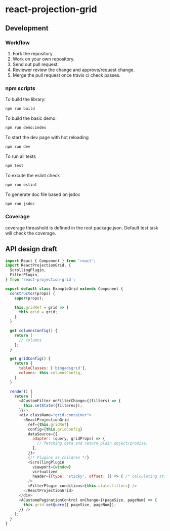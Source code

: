 # react-projection-grid

## Development

### Workflow

1. Fork the repository.
2. Work on your own repository.
3. Send out pull request.
4. Reviewer review the change and approve/request change.
5. Merge the pull request once travis ci check passes.

### npm scripts

To build the library:

```bash
npm run build
```

To build the basic demo:

```bash
npm run demo:index
```

To start the dev page with hot reloading

```bash
npm run dev
```

To run all tests

```bash
npm test
```

To excute the eslint check

```bash
npm run eslint
```

To generate doc file based on jsdoc

```bash
npm run jsdoc
```

### Coverage

coverage threashold is defined in the root package.json. Default test task will check the coverage.

## API design draft

```javascript
import React { Component } from 'react';
import ReactProjectionGrid, {
  ScrollingPlugin,
  FilterPlugin,
} from 'react-projection-grid';

export default class ExampleGrid extends Component {
  constructor(props) {
    super(props);

    this.gridRef = grid => {
      this.grid = grid;
    }
  }

  get columnsConfig() {
    return [
      // columns
    ];
  }

  get gridConfig() {
    return {
      tableClasses: ['bingadsgrid'],
      columns: this.columnsConfig,
    }
  }

  render() {
    return (
      <ACustomFilter onFilterChange={(filters) => {
        this.setState({filteres});
      }}/>
      <div className="grid-container">
        <ReactProjectionGrid
          ref={this.gridRef}
          config={this.gridConfig}
          dataSource={{
            adapter: (query, gridProps) => {
              // fetching data and return plain object/promise.
            },
          }}>
          {/* Plugins as children */}
          <ScrollingPlugin
            viewport={window}
            virtualized
            header={{type: 'sticky', offset: () => { /* calculating sticky header offset */ }}}
          />
          <FilterPlugin conditions={this.state.filters} />
        </ReactProjectionGrid>
      </div>
      <ACustomePaginationControl onChange={(pageSize, pageNum) => {
        this.grid.setQuery({ pageSize, pageNum});
      }} />
    );
  }
}

```